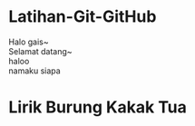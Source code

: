 # Latihan-Git-GitHub

Halo gais~
<br>Selamat datang~
<br>haloo
<br>namaku siapa
<br> 
# Lirik Burung Kakak Tua